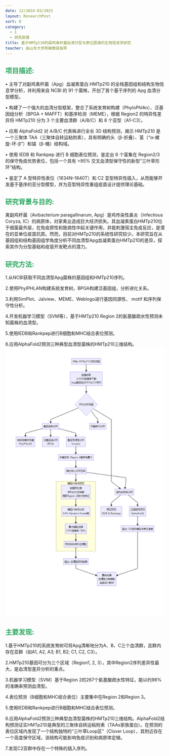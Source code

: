 ```yaml
---
date: 12/2024-03/2025
layout: ResearchPost
sort: 0
category: 
  - 1
  - 研究助理
title: 基于HMTp210的副鸡禽杆菌血清分型与表位图谱的生物信息学研究
teacher: 由山东大学陈敏教授指导
---
```

## <span style="color: #2ea760ff;">项目描述:</span>

• 主导了对副鸡禽杆菌（Apg）血凝素蛋白 HMTp210 的全栈基因组和结构生物信息学分析，并利用来自 NCBI 的 91 个菌株，开创了首个基于序列的 Apg 血清分型模型。

• 构建了一个强大的血清分型框架，整合了系统发育树构建（PhyloPhlAn）、泛基因组分析（BPGA + MAFFT）和基序检测（MEME），根据 Region2 的特异性差异将 HMTp210 分为 3 个主要血清群（A/B/C）和 8 个亚型（A1–C3）。

• 应用 AlphaFold2 对 A/B/C 代表株进行全长 3D 结构预测，揭示 HMTp210 是一个三聚体 TAA（三聚体自转运粘附素），具有明确的头（β-折叠）、茎（“α-螺旋-环-β”）和锚（β-桶）结构域。

• 使用 IEDB 和 Rankpep 进行 B 细胞表位预测，鉴定出 6 个富集在 Region2/3 的保守免疫优势表位，包括一个具有 >95% 交叉血清型保守性的新型“三叶草形环”结构。

• 鉴定了 A 型特异性表位（1634N–1640T）和 C2 亚型特异性插入，从而能够开发基于基序的亚分型模型，并为亚型特异性重组疫苗设计提供理论基础。

## <span style="color: #2ea760ff;">研究背景与目的:</span>

禽副鸡杆菌（Avibacterium paragallinarum, Apg）是鸡传染性鼻炎（Infectious Coryza, IC）的病原体，对家禽业造成巨大经济损失。其血凝素蛋白HMTp210位于细菌最外层，在免疫原性和致病性中起关键作用，并能刺激宿主免疫反应，是潜在的亚单位疫苗抗原。然而，目前对HMTp210的系统性研究较少。本研究旨在从基因组和结构基因组学角度分析不同血清型Apg血凝素蛋白HMTp210的差异，探索其作为分型基础和疫苗开发靶点的潜力。

## <span style="color: #2ea760ff;">研究方法:</span>

1.从NCBI获取不同血清型Apg菌株的基因组和HMTp210序列。

2.使用PhylPHLAN构建系统发育树，BPGA构建泛基因组，分析进化关系。

3.利用SimPlot、Jalview、MEME、Weblogo进行基因同源性、 motif 和序列保守性分析。

4.开发机器学习模型（SVM等），基于HMTp210 Region 2的氨基酸疏水性预测未知菌株的血清型。

5.使用IEDB和Rankpep进行B细胞和MHC结合表位预测。

6.应用AlphaFold2预测三种典型血清型菌株的HMTp210三维结构。
![pic1](../../../docs/.vuepress/public/images/zh02.png)

## <span style="color: #2ea760ff;">主要发现:</span>

1.基于HMTp210的系统发育树可将Apg清晰地分为A、B、C三个血清群，且群内存在亚群（如A1, A2, A3; B1, B2; C1, C2, C3）。

2.HMTp210基因可分为三个区域（Region1, 2, 3），其中Region2序列差异性最大，是血清型差异分析的重点。

3.机器学习模型（SVM）基于Region 2的267个氨基酸疏水性特征，能以约98%的准确率预测血清型。

4.表位预测（B细胞和MHC结合表位）主要集中在Region 2和Region 3。

5.使用IEDB和Rankpep进行B细胞和MHC结合表位预测。

6.应用AlphaFold2预测三种典型血清型菌株的HMTp210三维结构。AlphaFold2结构预测证实HMTp210是典型的三聚体自转运粘附素（TAAs家族蛋白）。在预测的表位区域内发现了一个结构独特的“三叶草Loop区”（Clover Loop），其附近存在一个高度保守区域，该结构可能影响免疫识别和病原体定植。

7.发现C2亚群中存在一个特殊的插入序列。

